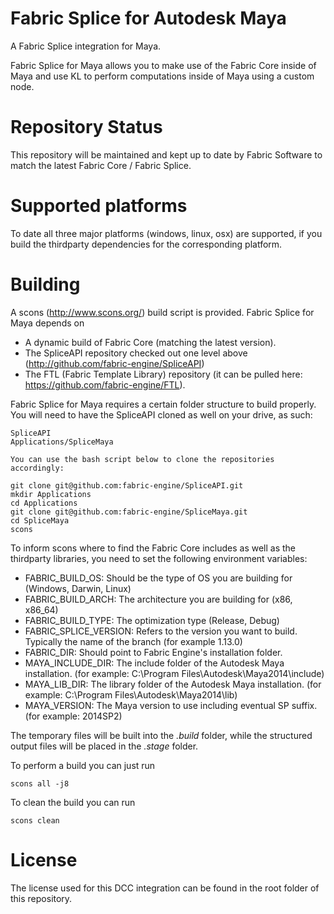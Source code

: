 Fabric Splice for Autodesk Maya
===================================
A Fabric Splice integration for Maya.

Fabric Splice for Maya allows you to make use of the Fabric Core inside of Maya and use KL to perform computations inside of Maya using a custom node.

Repository Status
=================

This repository will be maintained and kept up to date by Fabric Software to match the latest Fabric Core / Fabric Splice.

Supported platforms
===================

To date all three major platforms (windows, linux, osx) are supported, if you build the thirdparty dependencies for the corresponding platform.

Building
========

A scons (http://www.scons.org/) build script is provided. Fabric Splice for Maya depends on
* A dynamic build of Fabric Core (matching the latest version).
* The SpliceAPI repository checked out one level above (http://github.com/fabric-engine/SpliceAPI)
* The FTL (Fabric Template Library) repository (it can be pulled here: https://github.com/fabric-engine/FTL).

Fabric Splice for Maya requires a certain folder structure to build properly. You will need to have the SpliceAPI cloned as well on your drive, as such:

    SpliceAPI
    Applications/SpliceMaya

    You can use the bash script below to clone the repositories accordingly:

    git clone git@github.com:fabric-engine/SpliceAPI.git
    mkdir Applications
    cd Applications
    git clone git@github.com:fabric-engine/SpliceMaya.git
    cd SpliceMaya
    scons

To inform scons where to find the Fabric Core includes as well as the thirdparty libraries, you need to set the following environment variables:

* FABRIC_BUILD_OS: Should be the type of OS you are building for (Windows, Darwin, Linux)
* FABRIC_BUILD_ARCH: The architecture you are building for (x86, x86_64)
* FABRIC_BUILD_TYPE: The optimization type (Release, Debug)
* FABRIC_SPLICE_VERSION: Refers to the version you want to build. Typically the name of the branch (for example 1.13.0)
* FABRIC_DIR: Should point to Fabric Engine's installation folder.
* MAYA_INCLUDE_DIR: The include folder of the Autodesk Maya installation. (for example: C:\Program Files\Autodesk\Maya2014\include)
* MAYA_LIB_DIR: The library folder of the Autodesk Maya installation. (for example: C:\Program Files\Autodesk\Maya2014\lib)
* MAYA_VERSION: The Maya version to use including eventual SP suffix. (for example: 2014SP2)

The temporary files will be built into the *.build* folder, while the structured output files will be placed in the *.stage* folder.

To perform a build you can just run

    scons all -j8

To clean the build you can run

    scons clean

License
==========

The license used for this DCC integration can be found in the root folder of this repository.
